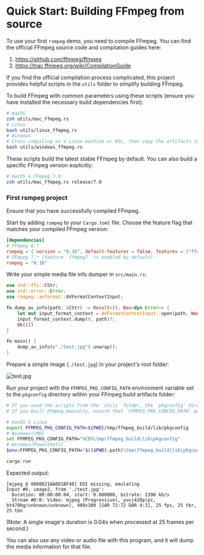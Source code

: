 # Quick Start: Building FFmpeg from source

To use your first `rsmpeg` demo, you need to compile FFmpeg. You can find the official FFmpeg source code and compilation guides here:
1. <https://github.com/ffmpeg/ffmpeg>
2. <https://trac.ffmpeg.org/wiki/CompilationGuide>

If you find the official compilation process complicated, this project provides helpful scripts in the `utils` folder to simplify building FFmpeg.

To build FFmpeg with common parameters using these scripts (ensure you have installed the necessary build dependencies first):

```bash
# macOS
zsh utils/mac_ffmpeg.rs
# Linux
bash utils/linux_ffmpeg.rs
# Windows
# Cross compiling on a Linux machine or WSL, then copy the artifacts to your Windows machine.
bash utils/windows_ffmpeg.rs
```

These scripts build the latest stable FFmpeg by default. You can also build a specific FFmpeg version explicitly:

```bash
# macOS & FFmpeg 7.0
zsh utils/mac_ffmpeg.rs release/7.0
```

### First rsmpeg project

Ensure that you have successfully compiled FFmpeg.

Start by adding `rsmpeg` to your `Cargo.toml` file. Choose the feature flag that matches your compiled FFmpeg version:

```toml
[dependencies]
# FFmpeg 6.*
rsmpeg = { version = "0.16", default-features = false, features = ["ffmpeg6"] }
# FFmpeg 7.* (feature `ffmpeg7` is enabled by default)
rsmpeg = "0.16"
```

Write your simple media file info dumper in `src/main.rs`:

```rust
use std::ffi::CStr;
use std::error::Error;
use rsmpeg::avformat::AVFormatContextInput;

fn dump_av_info(path: &CStr) -> Result<(), Box<dyn Error>> {
    let mut input_format_context = AVFormatContextInput::open(path, None, &mut None)?;
    input_format_context.dump(0, path)?;
    Ok(())
}

fn main() {
    dump_av_info(c"./test.jpg").unwrap();
}
```

Prepare a simple image (`./test.jpg`) in your project's root folder:

![test.jpg](../assets/mountain.jpg)

Run your project with the `FFMPEG_PKG_CONFIG_PATH` environment variable set to the `pkgconfig` directory within your FFmpeg build artifacts folder:

```bash
# If you used the scripts from the `utils` folder, the `pkgconfig` directory is typically located at `{PWD}/tmp/ffmpeg_build/lib/pkgconfig`.
# If you built FFmpeg manually, ensure that `FFMPEG_PKG_CONFIG_PATH` points to the absolute path of your `pkgconfig` directory.

# macOS & Linux
export FFMPEG_PKG_CONFIG_PATH=${PWD}/tmp/ffmpeg_build/lib/pkgconfig
# Windows(CMD)
set FFMPEG_PKG_CONFIG_PATH="%CD%\tmp\ffmpeg_build\lib\pkgconfig"
# Windows(PowerShell)
$env:FFMPEG_PKG_CONFIG_PATH="$(($PWD).path)\tmp\ffmpeg_build\lib\pkgconfig"

cargo run
```

Expected output:

```output
[mjpeg @ 0000021AA6D1BF40] EOI missing, emulating
Input #0, image2, from './test.jpg':
  Duration: 00:00:00.04, start: 0.000000, bitrate: 1390 kb/s
  Stream #0:0: Video: mjpeg (Progressive), yuvj420p(pc, bt470bg/unknown/unknown), 400x300 [SAR 72:72 DAR 4:3], 25 fps, 25 tbr, 25 tbn
```

(Note: A single image's duration is 0.04s when processed at 25 frames per second.)

You can also use any video or audio file with this program, and it will dump the media information for that file.
